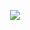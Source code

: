 <p align="center">
<img loading="lazy" src="http://img.shields.io/static/v1?label=STATUS&message=EM%20INACABADO&color=GREEN&style=for-the-badge"/>
</p>
